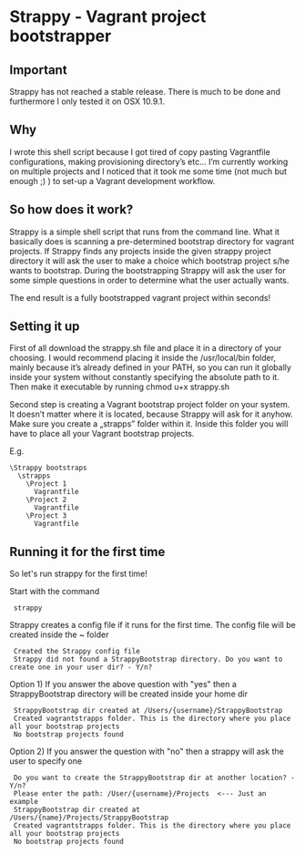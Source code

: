# Strappy - Vagrant project bootstrapper

## Important

Strappy has not reached a stable release. There is much to be done and furthermore I only tested it on OSX 10.9.1.

## Why

I wrote this shell script because I got tired of copy pasting Vagrantfile configurations, making provisioning directory’s etc… I’m currently working on multiple projects and I noticed that it took me some time (not much but enough ;) ) to set-up a Vagrant development workflow.

## So how does it work?

Strappy is a simple shell script that runs from the command line. What it basically does is scanning a pre-determined bootstrap directory for vagrant projects. If Strappy finds any projects inside the given strappy project directory it will ask the user to make a choice which bootstrap project s/he wants to bootstrap. During the bootstrapping Strappy will ask the user for some simple questions in order to determine what the user actually wants.

The end result is a fully bootstrapped vagrant project within seconds!

## Setting it up

First of all download the strappy.sh file and place it in a directory of your choosing. I would recommend placing it inside the /usr/local/bin folder, mainly because it’s already defined in your PATH, so you can run it globally inside your system without constantly specifying the absolute path to it.
Then make it executable by running chmod u+x strappy.sh

Second step is creating a Vagrant bootstrap project folder on your system. It doesn’t matter where it is located, because Strappy will ask for it anyhow. Make sure you create a „strapps” folder within it. Inside this folder you will have to place all your Vagrant bootstrap projects.

E.g.

    \Strappy bootstraps
      \strapps
        \Project 1
          Vagrantfile
        \Project 2
          Vagrantfile
        \Project 3
          Vagrantfile

## Running it for the first time

So let's run strappy for the first time!

Start with the command

     strappy

Strappy creates a config file if it runs for the first time. The config file will be created inside the ~ folder

     Created the Strappy config file
     Strappy did not found a StrappyBootstrap directory. Do you want to create one in your user dir? - Y/n?

Option 1) If you answer the above question with "yes" then a StrappyBootstrap directory will be created inside your home dir

     StrappyBootstrap dir created at /Users/{username}/StrappyBootstrap
     Created vagrantstrapps folder. This is the directory where you place all your bootstrap projects
     No bootstrap projects found

Option 2) If you answer the question with "no" then a strappy will ask the user to specify one

     Do you want to create the StrappyBootstrap dir at another location? - Y/n?
     Please enter the path: /User/{username}/Projects  <--- Just an example
     StrappyBootstrap dir created at /Users/{name}/Projects/StrappyBootstrap
     Created vagrantstrapps folder. This is the directory where you place all your bootstrap projects
     No bootstrap projects found
